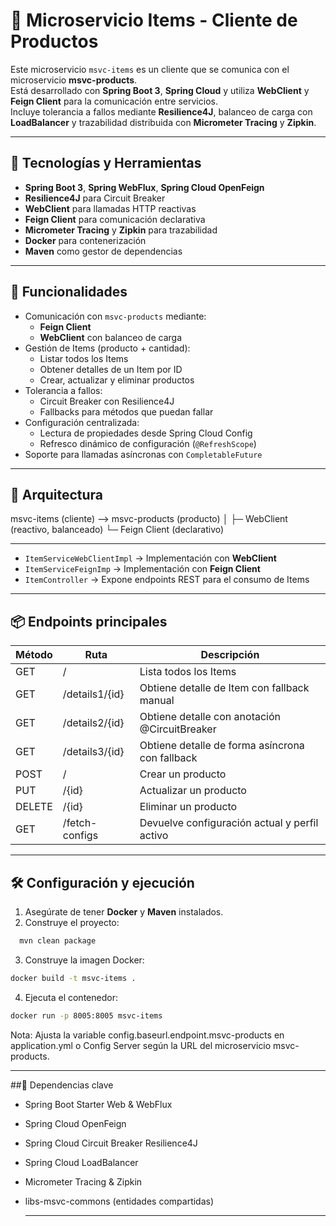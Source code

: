 
# 🧩 Microservicio Items - Cliente de Productos

Este microservicio `msvc-items` es un cliente que se comunica con el microservicio **msvc-products**.  
Está desarrollado con **Spring Boot 3**, **Spring Cloud** y utiliza **WebClient** y **Feign Client** para la comunicación entre servicios.  
Incluye tolerancia a fallos mediante **Resilience4J**, balanceo de carga con **LoadBalancer** y trazabilidad distribuida con **Micrometer Tracing** y **Zipkin**.

---

## 🚀 Tecnologías y Herramientas

- **Spring Boot 3**, **Spring WebFlux**, **Spring Cloud OpenFeign**  
- **Resilience4J** para Circuit Breaker  
- **WebClient** para llamadas HTTP reactivas  
- **Feign Client** para comunicación declarativa  
- **Micrometer Tracing** y **Zipkin** para trazabilidad  
- **Docker** para contenerización  
- **Maven** como gestor de dependencias

---

## 🧩 Funcionalidades

- Comunicación con `msvc-products` mediante:
  - **Feign Client**
  - **WebClient** con balanceo de carga
- Gestión de Items (producto + cantidad):
  - Listar todos los Items
  - Obtener detalles de un Item por ID
  - Crear, actualizar y eliminar productos
- Tolerancia a fallos:
  - Circuit Breaker con Resilience4J
  - Fallbacks para métodos que puedan fallar
- Configuración centralizada:
  - Lectura de propiedades desde Spring Cloud Config
  - Refresco dinámico de configuración (`@RefreshScope`)
- Soporte para llamadas asíncronas con `CompletableFuture`

---

## 🧱 Arquitectura

msvc-items (cliente) --> msvc-products (producto)
│
├─ WebClient (reactivo, balanceado)
└─ Feign Client (declarativo)

---

- `ItemServiceWebClientImpl` → Implementación con **WebClient**
- `ItemServiceFeignImp` → Implementación con **Feign Client**
- `ItemController` → Expone endpoints REST para el consumo de Items

---

## 📦 Endpoints principales

| Método | Ruta | Descripción |
|--------|------|------------|
| GET | / | Lista todos los Items |
| GET | /details1/{id} | Obtiene detalle de Item con fallback manual |
| GET | /details2/{id} | Obtiene detalle con anotación @CircuitBreaker |
| GET | /details3/{id} | Obtiene detalle de forma asíncrona con fallback |
| POST | / | Crear un producto |
| PUT | /{id} | Actualizar un producto |
| DELETE | /{id} | Eliminar un producto |
| GET | /fetch-configs | Devuelve configuración actual y perfil activo |

---

## 🛠 Configuración y ejecución

1. Asegúrate de tener **Docker** y **Maven** instalados.
2. Construye el proyecto:

```bash
  mvn clean package
```
3. Construye la imagen Docker:
```bash
docker build -t msvc-items .
```
4. Ejecuta el contenedor:
```bash
docker run -p 8005:8005 msvc-items
```
Nota: Ajusta la variable config.baseurl.endpoint.msvc-products en application.yml o Config Server según la URL del microservicio msvc-products.

---

##🔧 Dependencias clave
- Spring Boot Starter Web & WebFlux
- Spring Cloud OpenFeign
- Spring Cloud Circuit Breaker Resilience4J
- Spring Cloud LoadBalancer
- Micrometer Tracing & Zipkin
- libs-msvc-commons (entidades compartidas)
	
  ---






